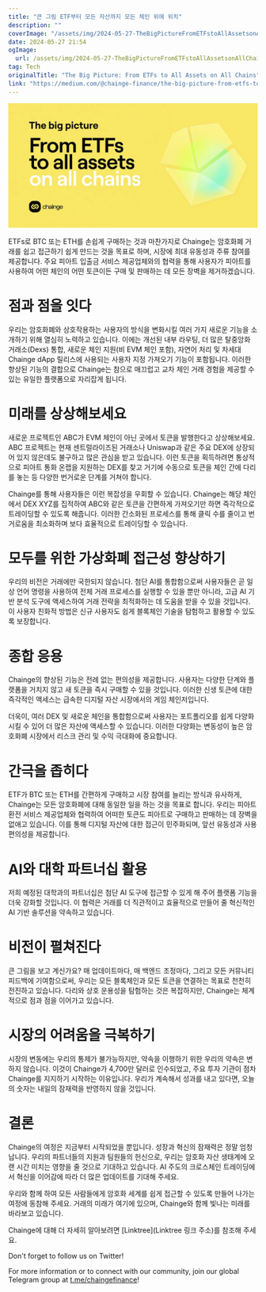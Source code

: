 ```yaml
---
title: "큰 그림 ETF부터 모든 자산까지 모든 체인 위에 위치"
description: ""
coverImage: "/assets/img/2024-05-27-TheBigPictureFromETFstoAllAssetsonAllChains_0.png"
date: 2024-05-27 21:54
ogImage: 
  url: /assets/img/2024-05-27-TheBigPictureFromETFstoAllAssetsonAllChains_0.png
tag: Tech
originalTitle: "The Big Picture: From ETFs to All Assets on All Chains"
link: "https://medium.com/@chainge-finance/the-big-picture-from-etfs-to-all-assets-on-all-chains-617f0a99a767"
---
```



![2024-05-27-TheBigPictureFromETFstoAllAssetsonAllChains_0](/assets/img/2024-05-27-TheBigPictureFromETFstoAllAssetsonAllChains_0.png)

ETFs로 BTC 또는 ETH를 손쉽게 구매하는 것과 마찬가지로 Chainge는 암호화폐 거래를 쉽고 접근하기 쉽게 만드는 것을 목표로 하며, 시장에 최대 유동성과 주류 참여를 제공합니다. 주요 피아트 입출금 서비스 제공업체와의 협력을 통해 사용자가 피아트를 사용하여 어떤 체인의 어떤 토큰이든 구매 및 판매하는 데 모든 장벽을 제거하겠습니다.

# 점과 점을 잇다

우리는 암호화폐와 상호작용하는 사용자의 방식을 변화시킬 여러 가지 새로운 기능을 소개하기 위해 열심히 노력하고 있습니다. 이에는 개선된 내부 라우팅, 더 많은 탈중앙화 거래소(Dexs) 통합, 새로운 체인 지원(비 EVM 체인 포함), 자연어 처리 및 차세대 Chainge dApp 릴리스에 사용되는 사용자 지정 가져오기 기능이 포함됩니다. 이러한 향상된 기능의 결합으로 Chainge는 참으로 매끄럽고 교차 체인 거래 경험을 제공할 수 있는 유일한 플랫폼으로 자리잡게 됩니다.

<div class="content-ad"></div>

# 미래를 상상해보세요

새로운 프로젝트인 ABC가 EVM 체인이 아닌 곳에서 토큰을 발행한다고 상상해보세요. ABC 프로젝트는 현재 센트럴라이즈된 거래소나 Uniswap과 같은 주요 DEX에 상장되어 있지 않은데도 불구하고 많은 관심을 받고 있습니다. 이런 토큰을 획득하려면 통상적으로 피아트 통화 온랩을 지원하는 DEX를 찾고 거기에 수동으로 토큰을 체인 간에 다리를 놓는 등 다양한 번거로운 단계를 거쳐야 합니다.

Chainge를 통해 사용자들은 이런 복잡성을 우회할 수 있습니다. Chainge는 해당 체인에서 DEX XYZ를 집적하여 ABC와 같은 토큰을 간편하게 가져오기만 하면 즉각적으로 트레이딩할 수 있도록 해줍니다. 이러한 간소화된 프로세스를 통해 클릭 수를 줄이고 번거로움을 최소화하며 보다 효율적으로 트레이딩할 수 있습니다.

# 모두를 위한 가상화폐 접근성 향상하기

<div class="content-ad"></div>

우리의 비전은 거래에만 국한되지 않습니다. 첨단 AI를 통합함으로써 사용자들은 곧 일상 언어 명령을 사용하여 전체 거래 프로세스를 실행할 수 있을 뿐만 아니라, 고급 AI 기반 분석 도구에 액세스하여 거래 전략을 최적화하는 데 도움을 받을 수 있을 것입니다. 이 사용자 친화적 방법은 신규 사용자도 쉽게 블록체인 기술을 탐험하고 활용할 수 있도록 보장합니다.

# 종합 응용

Chainge의 향상된 기능은 전례 없는 편의성을 제공합니다. 사용자는 다양한 단계와 플랫폼을 거치지 않고 새 토큰을 즉시 구매할 수 있을 것입니다. 이러한 신생 토큰에 대한 즉각적인 액세스는 급속한 디지털 자산 시장에서의 게임 체인저입니다.

더욱이, 여러 DEX 및 새로운 체인을 통합함으로써 사용자는 포트폴리오를 쉽게 다양화시킬 수 있어 더 많은 자산에 액세스할 수 있습니다. 이러한 다양화는 변동성이 높은 암호화폐 시장에서 리스크 관리 및 수익 극대화에 중요합니다.

<div class="content-ad"></div>

# 간극을 좁히다

ETF가 BTC 또는 ETH를 간편하게 구매하고 시장 참여를 늘리는 방식과 유사하게, Chainge는 모든 암호화폐에 대해 동일한 일을 하는 것을 목표로 합니다. 우리는 피아트 환전 서비스 제공업체와 협력하여 어떠한 토큰도 피아트로 구매하고 판매하는 데 장벽을 없애고 있습니다. 이를 통해 디지털 자산에 대한 접근이 민주화되며, 앞선 유동성과 사용 편의성을 제공합니다.

# AI와 대학 파트너십 활용

저희 예정된 대학과의 파트너십은 첨단 AI 도구에 접근할 수 있게 해 주어 플랫폼 기능을 더욱 강화할 것입니다. 이 협력은 거래를 더 직관적이고 효율적으로 만들어 줄 혁신적인 AI 기반 솔루션을 약속하고 있습니다.

<div class="content-ad"></div>

# 비전이 펼쳐진다

큰 그림을 보고 계신가요? 매 업데이트마다, 매 백엔드 조정마다, 그리고 모든 커뮤니티 피드백에 기여함으로써, 우리는 모든 블록체인과 모든 토큰을 연결하는 목표로 천천히 전진하고 있습니다. 다리와 상호 운용성을 탐험하는 것은 복잡하지만, Chainge는 체계적으로 점과 점을 이어가고 있습니다.

# 시장의 어려움을 극복하기

시장의 변동에는 우리의 통제가 불가능하지만, 약속을 이행하기 위한 우리의 약속은 변하지 않습니다. 이것이 Chainge가 4,700만 달러로 인수되었고, 주요 투자 기관이 점차 Chainge를 지지하기 시작하는 이유입니다. 우리가 계속해서 성과를 내고 있다면, 오늘의 숫자는 내일의 잠재력을 반영하지 않을 것입니다.

<div class="content-ad"></div>

# 결론

Chainge의 여정은 지금부터 시작되었을 뿐입니다. 성장과 혁신의 잠재력은 정말 엄청납니다. 우리의 파트너들의 지원과 팀원들의 헌신으로, 우리는 암호화 자산 생태계에 오랜 시간 미치는 영향을 줄 것으로 기대하고 있습니다. AI 주도의 크로스체인 트레이딩에서 혁신을 이어감에 따라 더 많은 업데이트를 기대해 주세요.

우리와 함께 하여 모든 사람들에게 암호화 세계를 쉽게 접근할 수 있도록 만들어 나가는 여정에 동참해 주세요. 거래의 미래가 여기에 있으며, Chainge와 함께 빛나는 미래를 바라보고 있습니다.

Chainge에 대해 더 자세히 알아보려면 [Linktree](Linktree 링크 주소)를 참조해 주세요.

<div class="content-ad"></div>

Don't forget to follow us on Twitter!

For more information or to connect with our community, join our global Telegram group at [t.me/chaingefinance](https://t.me/chaingefinance)!